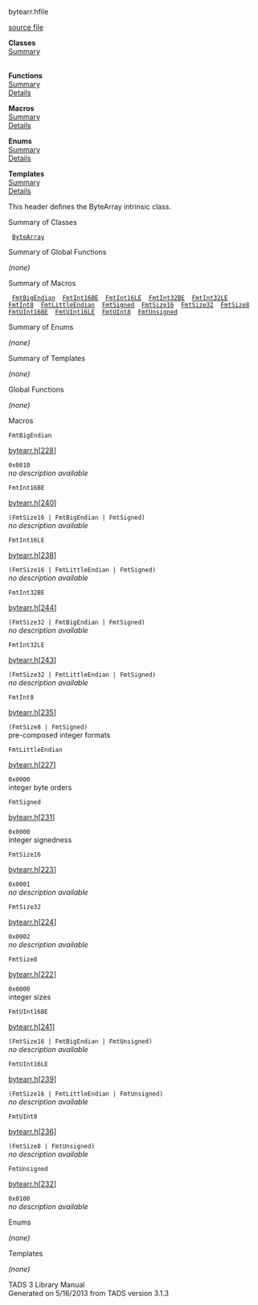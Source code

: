 ---
---
<span class="title">bytearr.h</span><span class="type">file</span>

[source file](../source/bytearr.h.html)

**Classes**  
[Summary](#_ClassSummary_)  
 

**Functions**  
[Summary](#_FunctionSummary_)  
[Details](#_Functions_)

**Macros**  
[Summary](#_MacroSummary_)  
[Details](#_Macros_)

**Enums**  
[Summary](#_EnumSummary_)  
[Details](#_Enums_)

**Templates**  
[Summary](#_TemplateSummary_)  
[Details](#_Templates_)

<div class="fdesc">

This header defines the ByteArray intrinsic class.

</div>

<span id="_ClassSummary_"></span>

<div class="mjhd">

<span class="hdln">Summary of Classes</span>  

</div>

` `[`ByteArray`](../object/ByteArray.html)`  `
<span id="FunctionSummary_"></span>

<div class="mjhd">

<span class="hdln">Summary of Global Functions</span>  

</div>

*(none)* <span id="_MacroSummary_"></span>

<div class="mjhd">

<span class="hdln">Summary of Macros</span>  

</div>

` `[`FmtBigEndian`](#FmtBigEndian)`  `[`FmtInt16BE`](#FmtInt16BE)`  `[`FmtInt16LE`](#FmtInt16LE)`  `[`FmtInt32BE`](#FmtInt32BE)`  `[`FmtInt32LE`](#FmtInt32LE)`  `[`FmtInt8`](#FmtInt8)`  `[`FmtLittleEndian`](#FmtLittleEndian)`  `[`FmtSigned`](#FmtSigned)`  `[`FmtSize16`](#FmtSize16)`  `[`FmtSize32`](#FmtSize32)`  `[`FmtSize8`](#FmtSize8)`  `[`FmtUInt16BE`](#FmtUInt16BE)`  `[`FmtUInt16LE`](#FmtUInt16LE)`  `[`FmtUInt8`](#FmtUInt8)`  `[`FmtUnsigned`](#FmtUnsigned)`  `

<span id="_EnumSummary_"></span>

<div class="mjhd">

<span class="hdln">Summary of Enums</span>  

</div>

*(none)* <span id="_TemplateSummary_"></span>

<div class="mjhd">

<span class="hdln">Summary of Templates</span>  

</div>

*(none)* <span id="_Functions_"></span>

<div class="mjhd">

<span class="hdln">Global Functions</span>  

</div>

*(none)* <span id="_Macros_"></span>

<div class="mjhd">

<span class="hdln">Macros</span>  

</div>

<span id="FmtBigEndian"></span>

`FmtBigEndian`

[bytearr.h](../file/bytearr.h.html)\[[228](../source/bytearr.h.html#228)\]

<div class="desc">

`0x0010`  
*no description available*

</div>

<span id="FmtInt16BE"></span>

`FmtInt16BE`

[bytearr.h](../file/bytearr.h.html)\[[240](../source/bytearr.h.html#240)\]

<div class="desc">

`(FmtSize16 | FmtBigEndian | FmtSigned)`  
*no description available*

</div>

<span id="FmtInt16LE"></span>

`FmtInt16LE`

[bytearr.h](../file/bytearr.h.html)\[[238](../source/bytearr.h.html#238)\]

<div class="desc">

`(FmtSize16 | FmtLittleEndian | FmtSigned)`  
*no description available*

</div>

<span id="FmtInt32BE"></span>

`FmtInt32BE`

[bytearr.h](../file/bytearr.h.html)\[[244](../source/bytearr.h.html#244)\]

<div class="desc">

`(FmtSize32 | FmtBigEndian | FmtSigned)`  
*no description available*

</div>

<span id="FmtInt32LE"></span>

`FmtInt32LE`

[bytearr.h](../file/bytearr.h.html)\[[243](../source/bytearr.h.html#243)\]

<div class="desc">

`(FmtSize32 | FmtLittleEndian | FmtSigned)`  
*no description available*

</div>

<span id="FmtInt8"></span>

`FmtInt8`

[bytearr.h](../file/bytearr.h.html)\[[235](../source/bytearr.h.html#235)\]

<div class="desc">

`(FmtSize8 | FmtSigned)`  
pre-composed integer formats

</div>

<span id="FmtLittleEndian"></span>

`FmtLittleEndian`

[bytearr.h](../file/bytearr.h.html)\[[227](../source/bytearr.h.html#227)\]

<div class="desc">

`0x0000`  
integer byte orders

</div>

<span id="FmtSigned"></span>

`FmtSigned`

[bytearr.h](../file/bytearr.h.html)\[[231](../source/bytearr.h.html#231)\]

<div class="desc">

`0x0000`  
integer signedness

</div>

<span id="FmtSize16"></span>

`FmtSize16`

[bytearr.h](../file/bytearr.h.html)\[[223](../source/bytearr.h.html#223)\]

<div class="desc">

`0x0001`  
*no description available*

</div>

<span id="FmtSize32"></span>

`FmtSize32`

[bytearr.h](../file/bytearr.h.html)\[[224](../source/bytearr.h.html#224)\]

<div class="desc">

`0x0002`  
*no description available*

</div>

<span id="FmtSize8"></span>

`FmtSize8`

[bytearr.h](../file/bytearr.h.html)\[[222](../source/bytearr.h.html#222)\]

<div class="desc">

`0x0000`  
integer sizes

</div>

<span id="FmtUInt16BE"></span>

`FmtUInt16BE`

[bytearr.h](../file/bytearr.h.html)\[[241](../source/bytearr.h.html#241)\]

<div class="desc">

`(FmtSize16 | FmtBigEndian | FmtUnsigned)`  
*no description available*

</div>

<span id="FmtUInt16LE"></span>

`FmtUInt16LE`

[bytearr.h](../file/bytearr.h.html)\[[239](../source/bytearr.h.html#239)\]

<div class="desc">

`(FmtSize16 | FmtLittleEndian | FmtUnsigned)`  
*no description available*

</div>

<span id="FmtUInt8"></span>

`FmtUInt8`

[bytearr.h](../file/bytearr.h.html)\[[236](../source/bytearr.h.html#236)\]

<div class="desc">

`(FmtSize8 | FmtUnsigned)`  
*no description available*

</div>

<span id="FmtUnsigned"></span>

`FmtUnsigned`

[bytearr.h](../file/bytearr.h.html)\[[232](../source/bytearr.h.html#232)\]

<div class="desc">

`0x0100`  
*no description available*

</div>

<span id="_Enums_"></span>

<div class="mjhd">

<span class="hdln">Enums</span>  

</div>

*(none)* <span id="_Templates_"></span>

<div class="mjhd">

<span class="hdln">Templates</span>  

</div>

*(none)*

<div class="ftr">

TADS 3 Library Manual  
Generated on 5/16/2013 from TADS version 3.1.3

</div>
